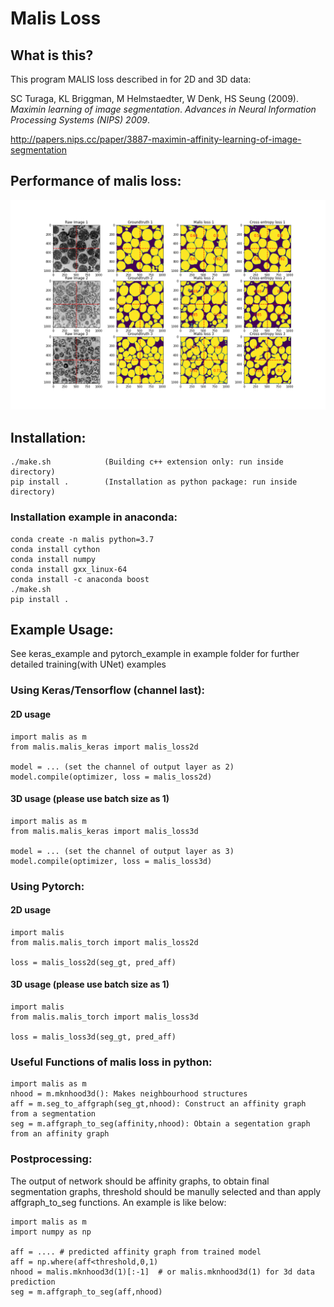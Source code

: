 # Malis Loss

## What is this?
This program MALIS loss described in for 2D and 3D data:

SC Turaga, KL Briggman, M Helmstaedter, W Denk, HS Seung (2009). *Maximin learning of image segmentation*. _Advances in Neural Information Processing Systems (NIPS) 2009_.

http://papers.nips.cc/paper/3887-maximin-affinity-learning-of-image-segmentation

## Performance of malis loss:
![image](https://github.com/HelmholtzAI-Consultants-Munich/Malis-Loss/blob/master/README_files/result.png)
## Installation:
```
./make.sh            (Building c++ extension only: run inside directory)
pip install .        (Installation as python package: run inside directory)
```


### Installation example in anaconda:
```
conda create -n malis python=3.7
conda install cython
conda install numpy
conda install gxx_linux-64
conda install -c anaconda boost
./make.sh
pip install .
```

## Example Usage:
See keras_example and pytorch_example in example folder for further detailed training(with UNet) examples
### Using Keras/Tensorflow (channel last):

#### 2D usage
```
import malis as m
from malis.malis_keras import malis_loss2d

model = ... (set the channel of output layer as 2)
model.compile(optimizer, loss = malis_loss2d)
```

#### 3D usage (please use batch size as 1)
```
import malis as m
from malis.malis_keras import malis_loss3d

model = ... (set the channel of output layer as 3)
model.compile(optimizer, loss = malis_loss3d)
```

### Using Pytorch: 
#### 2D usage
```
import malis
from malis.malis_torch import malis_loss2d
    
loss = malis_loss2d(seg_gt, pred_aff)
```
#### 3D usage (please use batch size as 1)
```
import malis
from malis.malis_torch import malis_loss3d
    
loss = malis_loss3d(seg_gt, pred_aff)
```

### Useful Functions of malis loss in python:
```
import malis as m
nhood = m.mknhood3d(): Makes neighbourhood structures
aff = m.seg_to_affgraph(seg_gt,nhood): Construct an affinity graph from a segmentation
seg = m.affgraph_to_seg(affinity,nhood): Obtain a segentation graph from an affinity graph
```
### Postprocessing:
The output of network should be affinity graphs, to obtain final segmentation graphs, threshold should be manully selected and than apply affgraph_to_seg functions. An example is like below:
```
import malis as m
import numpy as np

aff = .... # predicted affinity graph from trained model
aff = np.where(aff<threshold,0,1)
nhood = malis.mknhood3d(1)[:-1]  # or malis.mknhood3d(1) for 3d data prediction
seg = m.affgraph_to_seg(aff,nhood)
```
